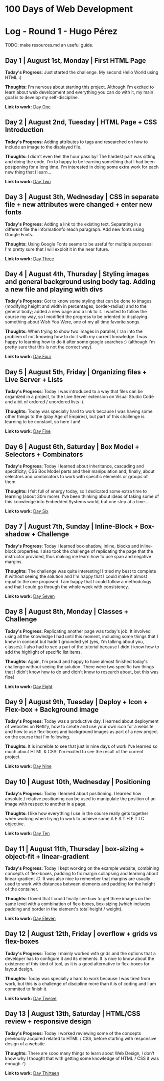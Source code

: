 # 100 Days of Web Development

# Log - Round 1 - Hugo Pérez

TODO: make resources.md an useful guide.

## Day 1 | August 1st, Monday | First HTML Page

**Today's Progress**: Just started the challenge. My second Hello World using HTML :)

**Thoughts:** I'm nervous about starting this project. Although I'm excited to learn about web development and everything you can do with it, my main goal is to develop my self-discipline.

**Link to work:** [Day One](https://github.com/Hugondon/100-days-of-code/blob/master/Code/Days_1-5/index_day_one.html)

## Day 2 | August 2nd, Tuesday | HTML Page + CSS Introduction

**Today's Progress**: Adding attributes to tags and researched on how to include an image to the displayed file.

**Thoughts:** I didn't even feel the hour pass by! The hardest part was sitting and doing the code. I'm to happy to be learning something that I had been postponing for a long time. I'm interested in doing some extra work for each new thing that I learn...

**Link to work:** [Day Two](https://github.com/Hugondon/100-days-of-code/blob/master/Code/Days_1-5/index_day_two.html)

## Day 3 | August 3th, Wednesday | CSS in separate file + new attributes were changed + enter new fonts

**Today's Progress**: Adding a link to the existing text. Separating in a different file the informationfo reach paragraph. Add new fonts using Google Fonts.

**Thoughts:** Using Google Fonts seems to be useful for multiple purposes! I'm pretty sure that I will exploit it in the near future.

**Link to work:** [Day Three](https://github.com/Hugondon/100-days-of-code/blob/master/Code/Days_1-5/index_day_three.html)

## Day 4 | August 4th, Thursday | Styling images and general background using body tag. Adding a new file and playing with divs

**Today's Progress**: Got to know some styling that can be done to images (modifying height and width in percentages, border-radius) and to the general body; added a new page and a link to it. I wanted to follow the course my way, so I modified the progress to be oriented to displaying something about Wish You Were, one of my all time favorite songs.

**Thoughts:** When trying to show two images in parallel, I ran into the problem of not knowing how to do it with my current knowledge. I was happy to learning how to do it after some google searches :) (although I'm pretty sure that this is not the correct way).

**Link to work:** [Day Four](https://github.com/Hugondon/100-days-of-code/blob/master/Code/Days_1-5/index_day_four.html)

## Day 5 | August 5th, Friday | Organizing files + Live Server + Lists

**Today's Progress**: Today I was introduced to a way that files can be organized in a project, to the Live Server extension on Visual Studio Code and a bit of ordered / unordered lists :).

**Thoughts:** Today was specially hard to work because I was having some other things to the (play Age of Empires), but part of this challenge is learning to be constant, so here I am!

**Link to work:** [Day Five](https://github.com/Hugondon/100-days-of-code/blob/master/Code/Days_1-5/index.html)

## Day 6 | August 6th, Saturday | Box Model + Selectors + Combinators

**Today's Progress**: Today I learned about inheritance, cascading and specificity; CSS Box Model parts and their manipulation and, finally, about selectors and combinators to work with specific elements or groups of them.

**Thoughts:** I felt full of energy today, so I dedicated some extra time to learning (about 30m more). I've been thinking about ideas of taking some of this knowledge into Embedded Systems world, but one step at a time...

**Link to work:** [Day Six](https://github.com/Hugondon/100-days-of-code/blob/master/Code/Days_6-8/index.html)

## Day 7 | August 7th, Sunday | Inline-Block + Box-shadow + Challenge

**Today's Progress**: Today I learned box-shadow, inline, blocks and inline-block properties. I also took the challenge of replicating the page that the instructor provided, thus making me learn how to use span and negative margins.

**Thoughts:** The challenge was quite interesting! I tried my best to complete it without seeing the solution and I'm happy that I could make it almost equal to the one proposed. I am happy that I could follow a methodology and that I could go through the whole week with consistency.

**Link to work:** [Day Seven](https://github.com/Hugondon/100-days-of-code/blob/master/Code/Days_6-8/challenge.html)

## Day 8 | August 8th, Monday | Classes + Challenge

**Today's Progress**: Replicating another page was today's job. It involved using all the knowledge I had until this moment, including some things that I knew in concept but hadn't grounded yet (yes, I'm talking about you, classes). I also had to see a part of the tutorial because I didn't know how to add the highlight of specific list items.

**Thoughts:** Again, I'm proud and happy to have almost finished today's challenge without seeing the solution. There were two specific two things that I didn't know how to do and didn't know to research about, but this was fine!

**Link to work:** [Day Eight](https://github.com/Hugondon/100-days-of-code/blob/master/Code/Day8/index.html)

## Day 9 | August 9th, Tuesday | Deploy + Icon + Flex-box + Background image

**Today's Progress**: Today was a productive day. I learned about deployment of websites on Netlify, how to create and use your own icon for a website and how to use flex-boxes and background images as part of a new project on the course that I'm following.

**Thoughts:** It is increible to see that just in nine days of work I've learned so much about HTML & CSS! I'm excited to see the result of the current project.

**Link to work:** [Day Nine](https://github.com/Hugondon/100-days-of-code/blob/master/Code/Day9-12/index.html)

## Day 10 | August 10th, Wednesday | Positioning

**Today's Progress**: Today I learned about positioning. I learned how absolute / relative positioning can be used to manipulate the position of an image with respect to another in a page.

**Thoughts:** I like how everything I use in the course really gets together when working when trying to work to achieve some A E S T H E T I C objective.

**Link to work:** [Day Ten](https://github.com/Hugondon/100-days-of-code/blob/master/Code/Day9-12/index.html)

## Day 11 | August 11th, Thursday | box-sizing + object-fit + linear-gradient

**Today's Progress**: Today I kept working on the example website, combining concepts of flex-boxes, padding to fix margin collapsing and learning about linear-gradient :D. It was also nice to remember that margins are usually used to work with distances between elements and padding for the height of the container.

**Thoughts:** I loved that I could finally see how to get three images on the same level with a combination of flex-boxes, box-sizing (which includes padding and border in the element's total height / weight).

**Link to work:** [Day Eleven](https://github.com/Hugondon/100-days-of-code/blob/master/Code/Day9-12/index.html)

## Day 12 | August 12th, Friday | overflow + grids vs flex-boxes

**Today's Progress**: Today I mainly worked with grids and the options that a developer has to configure it and its elements. It is nice to know about the existence of this kind of tool, as it is a good alternative to flex-boxes for layout design.

**Thoughts:** Today was specially a hard to work because I was tired from work, but this is a challenge of discipline more than it is of coding and I am commited to finish it.

**Link to work:** [Day Twelve](https://github.com/Hugondon/100-days-of-code/blob/master/Code/Day9-12/index.html)

## Day 13 | August 13th, Saturday | HTML/CSS review + responsive design

**Today's Progress**: Today I worked reviewing some of the concepts previously acquired related to HTML / CSS, before starting with responsive design of a website.

**Thoughts:** There are sooo many things to learn about Web Design, I don't know why I thought that with getting some knowledge of HTML / CSS it was enough :')

**Link to work:** [Day Thirteen](https://github.com/Hugondon/100-days-of-code/blob/master/Code/Day13-15/index.html)
